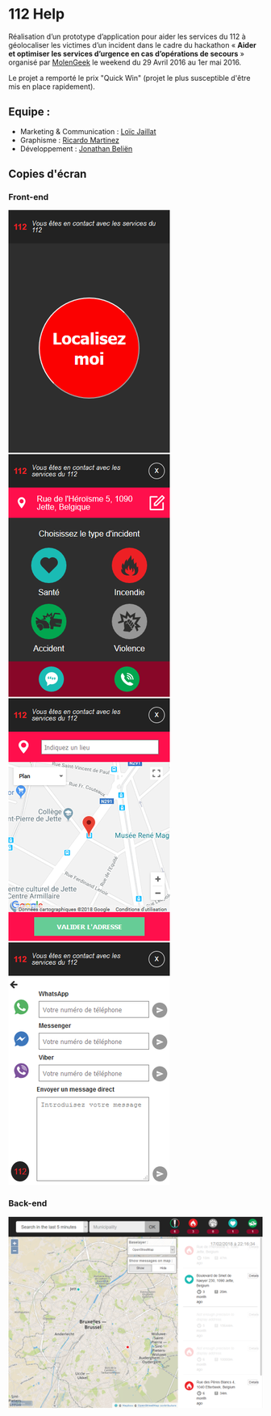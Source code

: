 # 112 Help

Réalisation d’un prototype d’application pour aider les services du 112 à géolocaliser les victimes d’un incident dans le cadre du hackathon « **Aider et optimiser les services d’urgence en cas d’opérations de secours** » organisé par [MolenGeek](http://molengeek.com/) le weekend du 29 Avril 2016 au 1er mai 2016.

Le projet a remporté le prix "Quick Win" (projet le plus susceptible d'être mis en place rapidement).

## Equipe :

* Marketing & Communication : [Loïc Jaillat](https://twitter.com/LoicJaillat)
* Graphisme : [Ricardo Martinez](https://twitter.com/ItsRiikc)
* Développement : [Jonathan Beliën](https://github.com/jbelien)

## Copies d'écran

### Front-end

![](https://github.com/jbelien/112help/raw/master/screenshots/Capture%20d%E2%80%99%C3%A9cran%20-%202018-02-17%20%C3%A0%2022.05.37.png)
![](https://github.com/jbelien/112help/raw/master/screenshots/Capture%20d%E2%80%99%C3%A9cran%20-%202018-02-17%20%C3%A0%2022.05.46.png)
![](https://github.com/jbelien/112help/raw/master/screenshots/Capture%20d%E2%80%99%C3%A9cran%20-%202018-02-17%20%C3%A0%2022.05.52.png)
![](https://github.com/jbelien/112help/raw/master/screenshots/Capture%20d%E2%80%99%C3%A9cran%20-%202018-02-17%20%C3%A0%2022.06.13.png)

### Back-end

![](https://github.com/jbelien/112help/raw/master/screenshots/Capture%20d%E2%80%99%C3%A9cran%20-%202018-02-17%20%C3%A0%2022.16.38.png)

